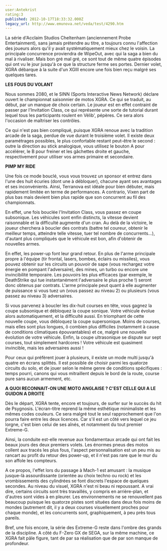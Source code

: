 ```yaml
---
user:Antekrist
rating:3
published: 2012-10-17T18:33:32.000Z
legacy_url: http://www.emunova.net/veda/test/4290.htm
---
```

La série d'Acclaim Studios Cheltenham (anciennement Probe Entertainment), sans jamais prétendre au titre, a toujours connu l'affection des joueurs alors qu'il y avait systématiquement mieux chez le voisin. La principale concurrence proviendra de WipeOut, avec qui la saga a bien du mal à rivaliser. Mais bon gré mal gré, ce sont tout de même quatre épisodes qui ont vu le jour jusqu'à ce que la structure ferme ses portes. Dernier volet, XGRA débarque à la suite d'un XGIII encore une fois bien reçu malgré ses quelques tares.  

  

**LES FOUS DU VOLANT**  

Nous sommes 2080, et le SINN (Sports Interactive News Network) déclare ouvert le championnat saisonnier de motos XGRA. Ce qui se traduit, au début, par un manque de choix certain. Le joueur est en effet contraint de passer par l'Invitation Class, ce qui représente une sorte de tutorial durant lequel tous les participants roulent en Vélib', pépères. Ce sera alors l'occasion de maîtriser les contrôles.  

Ce qui n'est pas bien compliqué, puisque XGRA renoue avec la tradition arcade de la saga, perdue de vue durant le troisième volet. Il existe deux paramétrages possibles, le plus confortable restant peut-être le second : outre la direction au stick analogique, vous utilisez le bouton A pour accélérer, le B pour freiner et les gâchettes droite et gauche, respectivement pour utiliser vos armes primaire et secondaire.  

  

**PIMP MY RIDE**  

Une fois ce mode bouclé, vous vous trouvez un sponsor et entrez dans l'une des huit écuries (dont une à débloquer), chacune ayant ses avantages et ses inconvénients. Ainsi, Terranova est idéale pour bien débuter, mais rapidement limitée en terme de performances. A contrario, Vixen part de plus bas mais devient bien plus rapide que son concurrent au fil des championnats.  

En effet, une fois bouclée l'Invitation Class, vous passez en coupe subsonique. Les véhicules sont enfin distincts, la vitesse devient raisonnable et la difficulté augmente d'un cran. Au delà de la victoire, le joueur cherchera à boucler des contrats (battre tel coureur, obtenir le meilleur temps, atteindre telle vitesse, tuer tel nombre de concurrents...), d'autant plus compliqués que le véhicule est bon, afin d'obtenir de nouvelles armes.  

En effet, les power-up font leur grand retour. En plus de l'arme principale propre à l'équipe (tir frontal, lasers, bombes, éclairs ou missiles), vous pouvez obtenir sur les circuits un pouvoir de sape (vous rechargez votre énergie en pompant l'adversaire), des mines, un turbo ou encore une invincibilité temporaire. Les pouvoirs les plus efficaces (par exemple, le DeathStrike qui tue instantanément l'adversaire le plus proche !) seront donc obtenus par contrats. L'arme principale peut quant à elle augmenter de puissance si vous tuez un (vous passez au niveau 2) ou plusieurs (vous passez au niveau 3) adversaires.  

Si vous parvenez à boucler les dix-huit courses en tête, vous gagnez la coupe subsonique et débloquez la coupe sonique. Votre véhicule évolue alors automatiquement, et la difficulté aussi. En triomphant de cette nouvelle coupe, vous débloquez la coupe supersonique. Moins de courses, mais elles sont plus longues, ô combien plus difficiles (notamment à cause de conditions climatiques épouvantables) et ce, malgré une nouvelle évolution de votre véhicule. Enfin, la coupe ultrasonique se dispute sur sept courses, tout simplement hardcores ! Votre véhicule est quasiment invincible, mais les adversaires aussi !  

Pour ceux qui préfèrent jouer à plusieurs, il existe un mode multi jusqu'à quatre en écrans splittés. Il est possible de choisir parmi les quatorze circuits du solo, et de jouer selon le même genre de conditions spécifiques : temps pourri, canons qui vous mitraillent depuis le bord de la route, course pure sans aucun armement, etc.  

  

**A QUOI RECONNAIT-ON UNE MOTO ANGLAISE ? C'EST CELLE QUI A LE GUIDON A DROITE**  

Dès le départ, XGRA tente, encore et toujours, de surfer sur le succès du hit de Psygnosis. L'écran-titre reprend la même esthétique minimaliste et les mêmes codes couleurs. Ce sera malgré tout le seul rapprochement que l'on pourra faire entre les deux licences. Car s'il est un côté vers lequel ce jeu lorgne, c'est bien celui de ses aînés, et notamment du tout premier Extreme-G.  

Ainsi, la conduite est-elle revenue aux fondamentaux arcade qui ont fait les beaux jours des deux premiers volets. Les énormes pneus des motos collent aux tracés les plus fous, l'aspect personnalisation est un peu mis au rancart au profit du retour des power-up, et il n'est pas rare que le mur du son affole les compteurs.  

A ce propos, l'effet lors du passage à Mach-1 est amusant : la musique jusque-là assourdissante (orientée au choix techno ou rock) et les vrombissements des cylindrées se font discrets l'espace de quelques secondes. Au niveau du visuel, XGRA n'est ni beau ni repoussant. A vrai dire, certains circuits sont très travaillés, y compris en arrière-plan, et d'autres sont vides à en pleurer. Les environnements ne se renouvellent pas beaucoup puisque les quatorze pistes sont situées dans deux fois moins de mondes (autrement dit, il y a deux courses visuellement proches pour chaque monde), et les concurrents sont, graphiquement, à peu près tous pareils.  

Bref, une fois encore, la série des Extreme-G reste dans l'ombre des grands de la discipline. A côté du F-Zero GX de SEGA, sur la même machine, ce XGRA fait pâle figure, tant de par sa réalisation que de par son manque de profondeur.